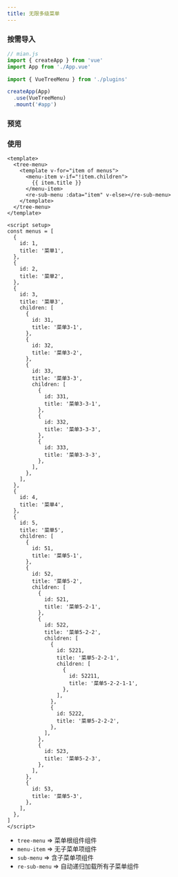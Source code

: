 ```yaml
---
title: 无限多级菜单
---
```


### 按需导入

```javascript
// mian.js
import { createApp } from 'vue'
import App from './App.vue'

import { VueTreeMenu } from './plugins'

createApp(App)
  .use(VueTreeMenu)
  .mount('#app')
```

### 预览

<script setup>
import TreeMenu from '../../components/TreeMenu.vue'
import MenuItem from '../../components/MenuItem.vue'
import ReSubMenu from '../../components/ReSubMenu.vue'
const menus = [
  {
    id: 1,
    title: '菜单1',
  },
  {
    id: 2,
    title: '菜单2',
  },
  {
    id: 3,
    title: '菜单3',
    children: [
      {
        id: 31,
        title: '菜单3-1',
      },
      {
        id: 32,
        title: '菜单3-2',
      },
      {
        id: 33,
        title: '菜单3-3',
        children: [
          {
            id: 331,
            title: '菜单3-3-1',
          },
          {
            id: 332,
            title: '菜单3-3-3',
          },
          {
            id: 333,
            title: '菜单3-3-3',
          },
        ],
      },
    ],
  },
  {
    id: 4,
    title: '菜单4',
  },
  {
    id: 5,
    title: '菜单5',
    children: [
      {
        id: 51,
        title: '菜单5-1',
      },
      {
        id: 52,
        title: '菜单5-2',
        children: [
          {
            id: 521,
            title: '菜单5-2-1',
          },
          {
            id: 522,
            title: '菜单5-2-2',
            children: [
              {
                id: 5221,
                title: '菜单5-2-2-1',
                children: [
                  {
                    id: 52211,
                    title: '菜单5-2-2-1-1',
                  },
                ],
              },
              {
                id: 5222,
                title: '菜单5-2-2-2',
              },
            ],
          },
          {
            id: 523,
            title: '菜单5-2-3',
          },
        ],
      },
      {
        id: 53,
        title: '菜单5-3',
      },
    ],
  },
]
</script>

<tree-menu>
  <template v-for="item of menus">
    <menu-item v-if="!item.children">
      {{ item.title }}
    </menu-item>
    <re-sub-menu :data="item" v-else></re-sub-menu>
  </template>
</tree-menu>

### 使用

```vue
<template>
  <tree-menu>
    <template v-for="item of menus">
      <menu-item v-if="!item.children">
        {{ item.title }}
      </menu-item>
      <re-sub-menu :data="item" v-else></re-sub-menu>
    </template>
  </tree-menu>
</template>

<script setup>
const menus = [
  {
    id: 1,
    title: '菜单1',
  },
  {
    id: 2,
    title: '菜单2',
  },
  {
    id: 3,
    title: '菜单3',
    children: [
      {
        id: 31,
        title: '菜单3-1',
      },
      {
        id: 32,
        title: '菜单3-2',
      },
      {
        id: 33,
        title: '菜单3-3',
        children: [
          {
            id: 331,
            title: '菜单3-3-1',
          },
          {
            id: 332,
            title: '菜单3-3-3',
          },
          {
            id: 333,
            title: '菜单3-3-3',
          },
        ],
      },
    ],
  },
  {
    id: 4,
    title: '菜单4',
  },
  {
    id: 5,
    title: '菜单5',
    children: [
      {
        id: 51,
        title: '菜单5-1',
      },
      {
        id: 52,
        title: '菜单5-2',
        children: [
          {
            id: 521,
            title: '菜单5-2-1',
          },
          {
            id: 522,
            title: '菜单5-2-2',
            children: [
              {
                id: 5221,
                title: '菜单5-2-2-1',
                children: [
                  {
                    id: 52211,
                    title: '菜单5-2-2-1-1',
                  },
                ],
              },
              {
                id: 5222,
                title: '菜单5-2-2-2',
              },
            ],
          },
          {
            id: 523,
            title: '菜单5-2-3',
          },
        ],
      },
      {
        id: 53,
        title: '菜单5-3',
      },
    ],
  },
]
</script>
```

+ `tree-menu` => 菜单根组件组件
+ `menu-item` => 无子菜单项组件
+ `sub-menu` => 含子菜单项组件
+ `re-sub-menu` => 自动递归加载所有子菜单组件